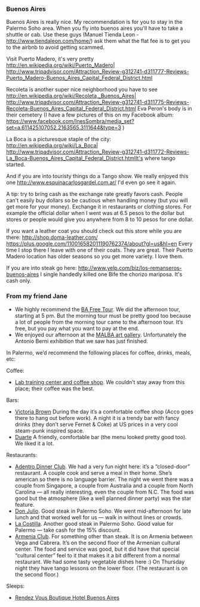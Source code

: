 ### Buenos Aires

Buenos Aires is really nice. My recommendation is for you to stay in the Palermo Soho area. When you fly into buenos aires you'll have to take a shuttle or cab. Use these guys (Manuel Tienda Leon - http://www.tiendaleon.com/home/) ask them what the flat fee is to get you to the airbnb to avoid getting scammed.

Visit Puerto Madero, it's very pretty http://en.wikipedia.org/wiki/Puerto_Madero| http://www.tripadvisor.com/Attraction_Review-g312741-d311777-Reviews-Puerto_Madero-Buenos_Aires_Capital_Federal_District.html

Recoleta is another super nice neighborhood you have to see http://en.wikipedia.org/wiki/Recoleta,_Buenos_Aires| http://www.tripadvisor.com/Attraction_Review-g312741-d311775-Reviews-Recoleta-Buenos_Aires_Capital_Federal_District.html
Eva Peron's body is in their cemetery (I have a few pictures of this on my Facebook album: https://www.facebook.com/InesSombra/media_set?set=a.611425107052.2163565.3111644&type=3 )

La Boca is a picturesque staple of the city: http://en.wikipedia.org/wiki/La_Boca| http://www.tripadvisor.com/Attraction_Review-g312741-d311772-Reviews-La_Boca-Buenos_Aires_Capital_Federal_District.htmlIt's where tango started. 

And if you are into touristy things do a Tango show. We really enjoyed this one http://www.esquinacarlosgardel.com.ar/ I'd even go see it again.

A tip: try to bring cash as the exchange rate greatly favors cash. People can't easily buy dollars so be cautious when handling money (but you will get more for your money). Exchange it in restaurants or clothing stores. For example the official dollar when I went was at 6.5 pesos to the dollar but stores or people would give you anywhere from 8 to 10 pesos for one dollar. 

If you want a leather coat you should check out this store while you are there: http://shop.doma-leather.com/
https://plus.google.com/110016582011190762374/about?gl=us&hl=en Every time I stop there I leave with one of their coats. They are great. Their Puerto Madero location has older seasons so you get more variety. I love them.

If you are into steak go here: http://www.yelp.com/biz/los-remanseros-buenos-aires I single handedly killed one Bife the chorizo mariposa. It's cash only.


### From my friend Jane

* We highly recommend the [BA Free Tour](http://www.bafreetour.com/english-buenos-aires-free-city-tour). We did the afternoon tour, starting at 5 pm. But the morning tour must be pretty good too because a lot of people from the morning tour came to the afternoon tour. It’s free, but you pay what you want to pay at the end.
* We enjoyed our afternoon at the [MALBA art gallery](http://www.malba.org.ar/). Unfortunately the Antonio Berni exhibition that we saw has just finished.

In Palermo, we’d recommend the following places for coffee, drinks, meals, etc:

Coffee:
* [Lab training center and coffee shop](http://www.tripadvisor.com/Restaurant_Review-g312741-d7229087-Reviews-Lab_Training_Center_Coffee_Shop-Buenos_Aires_Capital_Federal_District.html). We couldn’t stay away from this place; their coffee was the best.

Bars:
* [Victoria Brown](http://victoriabrownbar.com/) During the day it’s a comfortable coffee shop (Acco goes there to hang out before work). A night it is a trendy bar with fancy drinks (they don’t serve Fernet & Coke) at US prices in a very cool steam-punk inspired space.
* [Duarte](http://www.tripadvisor.com/Restaurant_Review-g312741-d3820307-Reviews-Duarte-Buenos_Aires_Capital_Federal_District.html) A friendly, comfortable bar (the menu looked pretty good too). We liked it a lot.

Restaurants:
* [Adentro Dinner Club](http://www.tripadvisor.com/Restaurant_Review-g312741-d2601533-Reviews-Adentro_Dinner_Club-Buenos_Aires_Capital_Federal_District.html). We had a very fun night here: it’s a “closed-door” restaurant. A couple cook and serve a meal in their home. She’s american so there is no language barrier. The night we went there was a couple from Singapore, a couple from Australia and a couple from North Carolina — all really interesting, even the couple from N.C. The food was good but the atmosphere (like a well planned dinner party) was the star feature.
* [Don Julio](http://www.tripadvisor.com/Restaurant_Review-g312741-d1066728-Reviews-Don_Julio-Buenos_Aires_Capital_Federal_District.html). Good steak in Palermo Soho. We went mid-afternoon for late lunch and that worked well for us — walk in without lines or crowds.
* [La Costilla](http://www.tripadvisor.com/Restaurant_Review-g312741-d7198871-Reviews-La_Costilla-Buenos_Aires_Capital_Federal_District.html). Another good steak in Palermo Soho. Good value for Palermo — take cash for the 15% discount.
* [Armenia Club](http://www.armeniarestaurant.com.ar/portada.htm). For something other than steak. It is on Armenia between Vega and Cabrera. It’s on the second floor of the Armenian cultural center. The food and service was good, but it did have that special “cultural center” feel to it that makes it a bit different from a normal restaurant. We had some tasty vegetable dishes here :) On Thursday night they have tango lessons on the lower floor. (The restaurant is on the second floor.)

Sleeps:
* [Rendez Vous Boutique Hotel Buenos Aires](http://www.tripadvisor.com/Hotel_Review-g312741-d1758713-Reviews-Rendez_Vous_Hotel_Buenos_Aires-Buenos_Aires_Capital_Federal_District.html)
